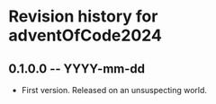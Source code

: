 # Revision history for adventOfCode2024

## 0.1.0.0 -- YYYY-mm-dd

* First version. Released on an unsuspecting world.
